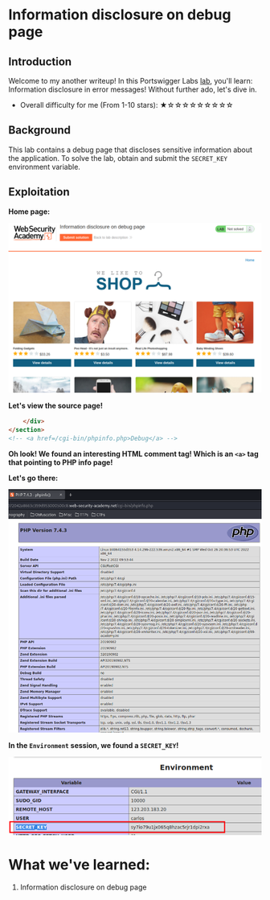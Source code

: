 # Information disclosure on debug page

## Introduction

Welcome to my another writeup! In this Portswigger Labs [lab](https://portswigger.net/web-security/information-disclosure/exploiting/lab-infoleak-in-error-messages), you'll learn: Information disclosure in error messages! Without further ado, let's dive in.

- Overall difficulty for me (From 1-10 stars): ★☆☆☆☆☆☆☆☆☆

## Background

This lab contains a debug page that discloses sensitive information about the application. To solve the lab, obtain and submit the `SECRET_KEY` environment variable.

## Exploitation

**Home page:**

![](https://github.com/siunam321/CTF-Writeups/blob/main/Portswigger-Labs/Information-Disclosure/ID-2/images/Pasted%20image%2020221216052826.png)

**Let's view the source page!**
```html
	</div>
</section>
<!-- <a href=/cgi-bin/phpinfo.php>Debug</a> -->
```

**Oh look! We found an interesting HTML comment tag! Which is an `<a>` tag that pointing to PHP info page!**

**Let's go there:**

![](https://github.com/siunam321/CTF-Writeups/blob/main/Portswigger-Labs/Information-Disclosure/ID-2/images/Pasted%20image%2020221216053016.png)

**In the `Environment` session, we found a `SECRET_KEY`!**

![](https://github.com/siunam321/CTF-Writeups/blob/main/Portswigger-Labs/Information-Disclosure/ID-2/images/Pasted%20image%2020221216053033.png)

# What we've learned:

1. Information disclosure on debug page